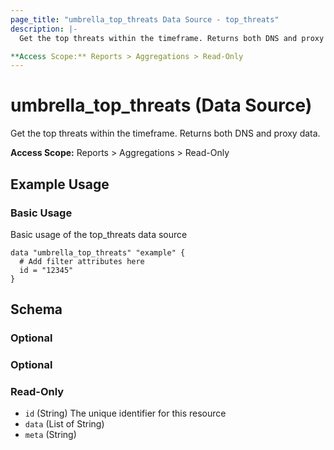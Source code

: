 ```yaml
---
page_title: "umbrella_top_threats Data Source - top_threats"
description: |-
  Get the top threats within the timeframe. Returns both DNS and proxy data.

**Access Scope:** Reports > Aggregations > Read-Only
---
```


# umbrella_top_threats (Data Source)

Get the top threats within the timeframe. Returns both DNS and proxy data.

**Access Scope:** Reports > Aggregations > Read-Only

## Example Usage


### Basic Usage

Basic usage of the top_threats data source

```hcl
data "umbrella_top_threats" "example" {
  # Add filter attributes here
  id = "12345"
}
```



## Schema

### Optional



### Optional



### Read-Only

- `id` (String) The unique identifier for this resource
- `data` (List of String) 
- `meta` (String) 



